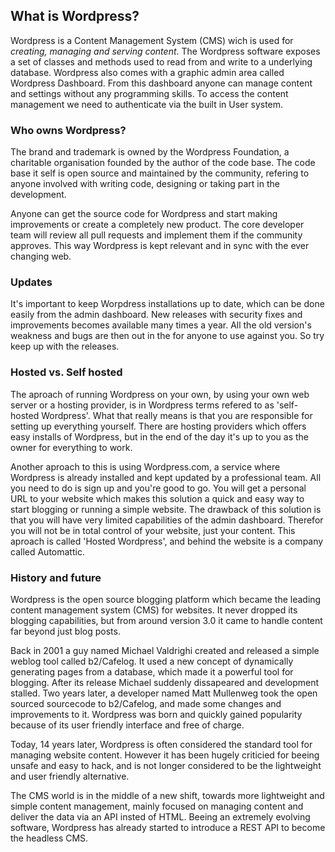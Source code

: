 ## What is Wordpress?

Wordpress is a Content Management System (CMS) wich is used for *creating, managing and serving content*. The Wordpress software exposes a set of classes and methods used to read from and write to a underlying database. Wordpress also comes with a graphic admin area called Wordpress Dashboard. From this dashboard anyone can manage content and settings without any programming skills. To access the content management we need to authenticate via the built in User system.

### Who owns Wordpress?
The brand and trademark is owned by the Wordpress Foundation, a charitable organisation founded by the author of the code base. The code base it self is open source and maintained by the community, refering to anyone involved with writing code, designing or taking part in the development. 

Anyone can get the source code for Wordpress and start making improvements or create a completely new product. The core developer team will review all pull requests and implement them if the community approves. This way Wordpress is kept relevant and in sync with the ever changing web. 

### Updates
It's important to keep Worpdress installations up to date, which can be done easily from the admin dashboard. New releases with security fixes and improvements becomes available many times a year. All the old version's weakness and bugs are then out in the for anyone to use against you. So try keep up with the releases.

### Hosted vs. Self hosted
The aproach of running Wordpress on your own, by using your own web server or a hosting provider, is in Wordpress terms refered to as 'self-hosted Wordpress'. What that really means is that you are responsible for setting up everything yourself. There are hosting providers which offers easy installs of Wordpress, but in the end of the day it's up to you as the owner for everything to work.

Another aproach to this is using Wordpress.com, a service where Wordpress is already installed and kept updated by a professional team. All you need to do is sign up and you're good to go. You will get a personal URL to your website which makes this solution a quick and easy way to start blogging or running a simple website. The drawback of this solution is that you will have very limited capabilities of the admin dashboard. Therefor you will not be in total control of your website, just your content. This aproach is called 'Hosted Wordpress', and behind the website is a company called Automattic.

### History and future
Wordpress is the open source blogging platform which became the leading content management system (CMS) for websites. It never dropped its blogging capabilities, but from around version 3.0 it came to handle content far beyond just blog posts.

Back in 2001 a guy named Michael Valdrighi created and released a simple weblog tool called b2/Cafelog. It used a new concept of dynamically generating pages from a database, which made it a powerful tool for blogging. After its release Michael suddenly dissapeared and development stalled. Two years later, a developer named Matt Mullenweg took the open sourced sourcecode to b2/Cafelog, and made some changes and improvements to it. Wordpress was born and quickly gained popularity because of its user friendly interface and free of charge.

Today, 14 years later, Wordpress is often considered the standard tool for managing website content. However it has been hugely criticied for beeing unsafe and easy to hack, and is not longer considered to be the lightweight and user friendly alternative.

The CMS world is in the middle of a new shift, towards more lightweight and simple content management, mainly focused on managing content and deliver the data via an API insted of HTML. Beeing an extremely evolving software, Wordpress has already started to introduce a REST API to become the headless CMS.
